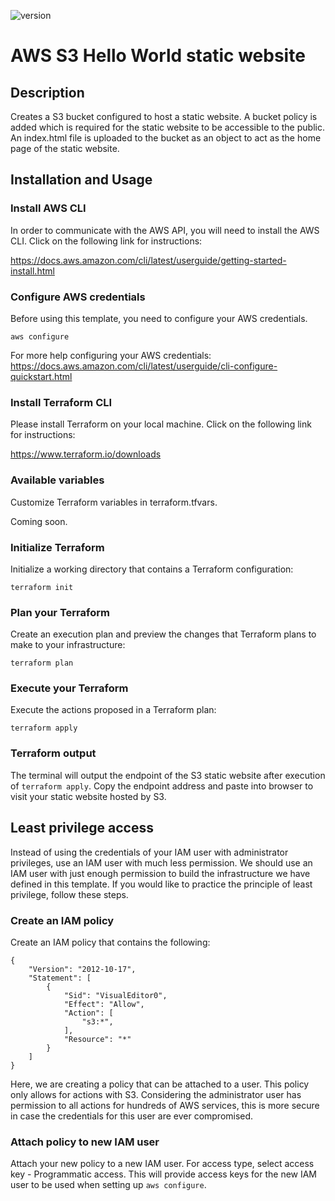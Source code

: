 ![version](https://img.shields.io/badge/aws%20provider%20version-4.39.0-blue)

# AWS S3 Hello World static website

## Description

Creates a S3 bucket configured to host a static website. A bucket policy is added which is required for the static website to be accessible to the public. An index.html file is uploaded to the bucket as an object to act as the home page of the static website.

## Installation and Usage

### Install AWS CLI

In order to communicate with the AWS API, you will need to install the AWS CLI. Click on the following link for instructions:

https://docs.aws.amazon.com/cli/latest/userguide/getting-started-install.html

### Configure AWS credentials

Before using this template, you need to configure your AWS credentials.

    aws configure

For more help configuring your AWS credentials: https://docs.aws.amazon.com/cli/latest/userguide/cli-configure-quickstart.html

### Install Terraform CLI

Please install Terraform on your local machine. Click on the following link for instructions:

https://www.terraform.io/downloads

### Available variables

Customize Terraform variables in terraform.tfvars.

Coming soon.

### Initialize Terraform

Initialize a working directory that contains a Terraform configuration:

    terraform init

### Plan your Terraform

Create an execution plan and preview the changes that Terraform plans to make to your infrastructure:

    terraform plan

### Execute your Terraform

Execute the actions proposed in a Terraform plan:

    terraform apply

### Terraform output

The terminal will output the endpoint of the S3 static website after execution of `terraform apply`. Copy the endpoint address and paste into browser to visit your static website hosted by S3.

## Least privilege access

Instead of using the credentials of your IAM user with administrator privileges, use an IAM user with much less permission. We should use an IAM user with just enough permission to build the infrastructure we have defined in this template. If you would like to practice the principle of least privilege, follow these steps.

### Create an IAM policy

Create an IAM policy that contains the following:

    {
        "Version": "2012-10-17",
        "Statement": [
            {
                "Sid": "VisualEditor0",
                "Effect": "Allow",
                "Action": [
                    "s3:*",
                ],
                "Resource": "*"
            }
        ]
    }

Here, we are creating a policy that can be attached to a user. This policy only allows for actions with S3. Considering the administrator user has permission to all actions for hundreds of AWS services, this is more secure in case the credentials for this user are ever compromised.

### Attach policy to new IAM user

Attach your new policy to a new IAM user. For access type, select access key - Programmatic access. This will provide access keys for the new IAM user to be used when setting up `aws configure`.
